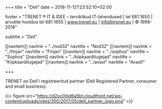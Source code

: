 ﻿+++
title = "Dell"
date = 2018-11-12T23:52:10+02:00

footer = "TRENET ® IT & IDEE – terviklikud IT-lahendused | tel 681 1650 | arvutite hooldus tel 681 1655 | www.trenet.eu | info@trenet.eu | © 1998-2018"

subtitle = "Dell"

[[navitem]]
	navlink = "../nod32"
	navtitle = "Nod32"
[[navitem]]
	navlink = "../finjan"
	navtitle = "Finjan"
[[navitem]]
	navlink = "../sophos"
	navtitle = "Sophos"
[[navitem]]
	navlink = "../kiipkaardilugejad"
	navtitle = "Kiipkaardilugejad"
[[navitem]]
	navlink = "../avast"
	navtitle = "Avast!"

+++

TRENET on Dell'i registreeritud partner (Dell Registered Partner, consumer and small business).

{{< figure src="https://d2oc0ihd6a5bt.cloudfront.net/wp-content/uploads/sites/350/2017/05/dell_partner_logo.png" >}}